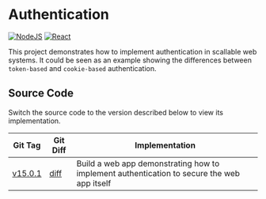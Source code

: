 # Authentication

[![NodeJS](https://img.shields.io/badge/Node.js-339933?style=flat&logo=Node.jS)](https://nodejs.org/)
[![React](https://img.shields.io/badge/React-444?style=flat&logo=React)](https://reactjs.org/)

This project demonstrates how to implement authentication in scallable web systems. It could be seen as an example showing the differences between `token-based` and `cookie-based` authentication.

## Source Code

Switch the source code to the version described below to view its implementation.

| Git Tag | Git Diff | Implementation |
|---------|----------|----------------|
| [v15.0.1](https://github.com/TranXuanHoang/NodeJS/releases/tag/v15.0.1) | [diff](https://github.com/TranXuanHoang/NodeJS/compare/v15.0.0...v15.0.1) | Build a web app demonstrating how to implement authentication to secure the web app itself |
